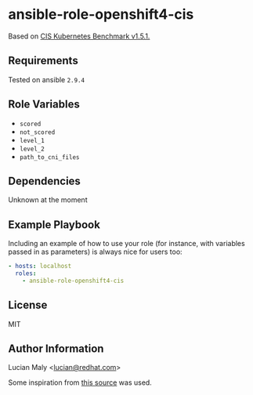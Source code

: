 ansible-role-openshift4-cis
=========

Based on [CIS Kubernetes Benchmark v1.5.1.](docs/CIS_Kubernetes_Benchmark_v1.5.1.pdf)

Requirements
------------

Tested on ansible `2.9.4`

Role Variables
--------------

* `scored`
* `not_scored`
* `level_1`
* `level_2`
* `path_to_cni_files`

Dependencies
------------

Unknown at the moment

Example Playbook
----------------

Including an example of how to use your role (for instance, with variables passed in as parameters) is always nice for users too:

```yaml
- hosts: localhost
  roles:
    - ansible-role-openshift4-cis
```

License
-------

MIT

Author Information
------------------

Lucian Maly <<lucian@redhat.com>>

Some inspiration from [this source](https://github.com/aquasecurity/kube-bench/tree/5f34058dc789e481ccc3b49248ebb02763bdce40/cfg/rh-0.7) was used.
